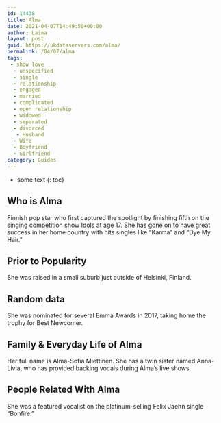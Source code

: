 ```yaml
---
id: 14438
title: Alma
date: 2021-04-07T14:49:50+00:00
author: Laima
layout: post
guid: https://ukdataservers.com/alma/
permalink: /04/07/alma
tags:
 - show love
  - unspecified
  - single
  - relationship
  - engaged
  - married
  - complicated
  - open relationship
  - widowed
  - separated
  - divorced
   - Husband
  - Wife
  - Boyfriend
  - Girlfriend
category: Guides
---
```


* some text
{: toc}


## Who is Alma
                  
                  
                  
Finnish pop star who first captured the spotlight by finishing fifth on the singing competition show Idols at age 17. She has gone on to have great success in her home country with hits singles like &#8220;Karma&#8221; and &#8220;Dye My Hair.&#8221; 
                  
              
            
              
            
                
                
                
## Prior to Popularity
                  
                  
                  
She was raised in a small suburb just outside of Helsinki, Finland. 
                  
              
            
              
            
                
                
                
## Random data
                  
                  
                  
She was nominated for several Emma Awards in 2017, taking home the trophy for Best Newcomer. 
                  
              
            
              
            
                
                
                
## Family & Everyday Life of Alma
                  
                  
                  
Her full name is Alma-Sofia Miettinen. She has a twin sister named Anna-Livia, who has provided backing vocals during Alma&#8217;s live shows. 
                  
              
            
              
            
                
                
                
## People Related With Alma
                  
                  
                  
She was a featured vocalist on the platinum-selling Felix Jaehn single &#8220;Bonfire.&#8221; 
                  
              
            
              
            
                
              
            
              
              
            
            
              
            
          
          
          
